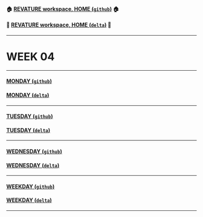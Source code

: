 #### :house: [REVATURE workspace, HOME (`github`)](https://github.com/joedonline/REVATURE__workspace)  :house:
#### :house_with_garden: [REVATURE workspace, HOME (`delta`)](https://github.com/deltachannel/REVATURE__workspace) :house_with_garden:
---
# WEEK 04

---
#### [MONDAY (`github`)](https://github.com/joedonline/REVATURE__workspace/tree/master/WEEK__04/__01_MONDAY)
#### [MONDAY (`delta`)](https://github.com/deltachannel/REVATURE__workspace/tree/master/WEEK__04/__01_MONDAY)

---
#### [TUESDAY (`github`)](https://github.com/joedonline/REVATURE__workspace/tree/master/WEEK__04/__02_TUESDAY)
#### [TUESDAY (`delta`)](https://github.com/deltachannel/REVATURE__workspace/tree/master/WEEK__04/__02_TUESDAY)

---
#### [WEDNESDAY (`github`)](https://github.com/joedonline/REVATURE__workspace/tree/master/WEEK__04/__03_WEDNESDAY)
#### [WEDNESDAY (`delta`)](https://github.com/deltachannel/REVATURE__workspace/tree/master/WEEK__04/__03_WEDNESDAY)

---
#### [WEEKDAY (`github`)](https://github.com/joedonline/REVATURE__workspace/tree/master/WEEK__04/__nn_WEEKDAY)
#### [WEEKDAY (`delta`)](https://github.com/deltachannel/REVATURE__workspace/tree/master/WEEK__04/__nn_WEEKDAY)

---
